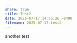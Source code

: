 ```yaml
---
share: true
title: Test2
date: 2025-07-17 14:56:26 -0400
filename: 2025-07-17-test2
---
```

another test